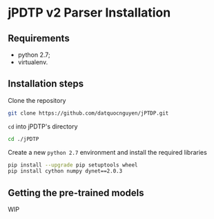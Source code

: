 # jPDTP v2 Parser Installation
## Requirements
*   python 2.7;
*   virtualenv.

## Installation steps
Clone the repository

```zsh
git clone https://github.com/datquocnguyen/jPTDP.git
```

`cd` into jPDTP's directory

```zsh
cd ./jPDTP
```

Create a new `python 2.7` environment and install the required libraries

```zsh
pip install --upgrade pip setuptools wheel
pip install cython numpy dynet==2.0.3
```

## Getting the pre-trained models
WIP
